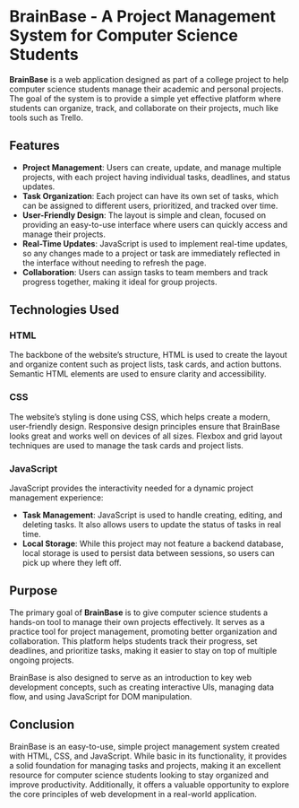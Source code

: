 # BrainBase - A Project Management System for Computer Science Students

**BrainBase** is a web application designed as part of a college project to help computer science students manage their academic and personal projects. The goal of the system is to provide a simple yet effective platform where students can organize, track, and collaborate on their projects, much like tools such as Trello.

## Features

- **Project Management**: Users can create, update, and manage multiple projects, with each project having individual tasks, deadlines, and status updates.
- **Task Organization**: Each project can have its own set of tasks, which can be assigned to different users, prioritized, and tracked over time.
- **User-Friendly Design**: The layout is simple and clean, focused on providing an easy-to-use interface where users can quickly access and manage their projects.
- **Real-Time Updates**: JavaScript is used to implement real-time updates, so any changes made to a project or task are immediately reflected in the interface without needing to refresh the page.
- **Collaboration**: Users can assign tasks to team members and track progress together, making it ideal for group projects.

## Technologies Used

### HTML
The backbone of the website’s structure, HTML is used to create the layout and organize content such as project lists, task cards, and action buttons. Semantic HTML elements are used to ensure clarity and accessibility.

### CSS
The website’s styling is done using CSS, which helps create a modern, user-friendly design. Responsive design principles ensure that BrainBase looks great and works well on devices of all sizes. Flexbox and grid layout techniques are used to manage the task cards and project lists.

### JavaScript
JavaScript provides the interactivity needed for a dynamic project management experience:
- **Task Management**: JavaScript is used to handle creating, editing, and deleting tasks. It also allows users to update the status of tasks in real time.
- **Local Storage**: While this project may not feature a backend database, local storage is used to persist data between sessions, so users can pick up where they left off.
  
## Purpose

The primary goal of **BrainBase** is to give computer science students a hands-on tool to manage their own projects effectively. It serves as a practice tool for project management, promoting better organization and collaboration. This platform helps students track their progress, set deadlines, and prioritize tasks, making it easier to stay on top of multiple ongoing projects.

BrainBase is also designed to serve as an introduction to key web development concepts, such as creating interactive UIs, managing data flow, and using JavaScript for DOM manipulation.

## Conclusion

BrainBase is an easy-to-use, simple project management system created with HTML, CSS, and JavaScript. While basic in its functionality, it provides a solid foundation for managing tasks and projects, making it an excellent resource for computer science students looking to stay organized and improve productivity. Additionally, it offers a valuable opportunity to explore the core principles of web development in a real-world application.
